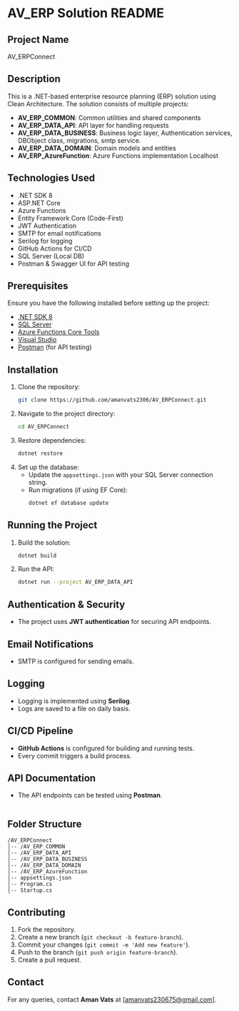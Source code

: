 # AV_ERP Solution README

## Project Name
AV_ERPConnect

## Description
This is a .NET-based enterprise resource planning (ERP) solution using Clean Architecture. The solution consists of multiple projects:
- **AV_ERP_COMMON**: Common utilities and shared components
- **AV_ERP_DATA_API**: API layer for handling requests
- **AV_ERP_DATA_BUSINESS**: Business logic layer, Authentication services, DBObject class, migrations, smtp service.
- **AV_ERP_DATA_DOMAIN**: Domain models and entities
- **AV_ERP_AzureFunction**: Azure Functions implementation Localhost

## Technologies Used
- .NET SDK 8
- ASP.NET Core
- Azure Functions
- Entity Framework Core (Code-First)
- JWT Authentication
- SMTP for email notifications
- Serilog for logging
- GitHub Actions for CI/CD
- SQL Server (Local DB)
- Postman & Swagger UI for API testing

## Prerequisites
Ensure you have the following installed before setting up the project:
- [.NET SDK 8](https://dotnet.microsoft.com/download)
- [SQL Server](https://www.microsoft.com/en-us/sql-server/sql-server-downloads)
- [Azure Functions Core Tools](https://learn.microsoft.com/en-us/azure/azure-functions/functions-run-local)
- [Visual Studio](https://visualstudio.microsoft.com/)
- [Postman](https://www.postman.com/) (for API testing)

## Installation
1. Clone the repository:
   ```sh
   git clone https://github.com/amanvats2306/AV_ERPConnect.git
   ```
2. Navigate to the project directory:
   ```sh
   cd AV_ERPConnect
   ```
3. Restore dependencies:
   ```sh
   dotnet restore
   ```
4. Set up the database:
   - Update the `appsettings.json` with your SQL Server connection string.
   - Run migrations (if using EF Core):
     ```sh
     dotnet ef database update
     ```

## Running the Project
1. Build the solution:
   ```sh
   dotnet build
   ```
2. Run the API:
   ```sh
   dotnet run --project AV_ERP_DATA_API
   ```

## Authentication & Security
- The project uses **JWT authentication** for securing API endpoints.

## Email Notifications
- SMTP is configured for sending emails.

## Logging
- Logging is implemented using **Serilog**.
- Logs are saved to a file on daily basis.

## CI/CD Pipeline
- **GitHub Actions** is configured for building and running tests.
- Every commit triggers a build process.

## API Documentation
- The API endpoints can be tested using **Postman**.
  ```

## Folder Structure
```
/AV_ERPConnect
│-- /AV_ERP_COMMON
│-- /AV_ERP_DATA_API
│-- /AV_ERP_DATA_BUSINESS
│-- /AV_ERP_DATA_DOMAIN
│-- /AV_ERP_AzureFunction
│-- appsettings.json
│-- Program.cs
│-- Startup.cs
```

## Contributing
1. Fork the repository.
2. Create a new branch (`git checkout -b feature-branch`).
3. Commit your changes (`git commit -m 'Add new feature'`).
4. Push to the branch (`git push origin feature-branch`).
5. Create a pull request.

## Contact
For any queries, contact **Aman Vats** at [amanvats230675@gmail.com].

